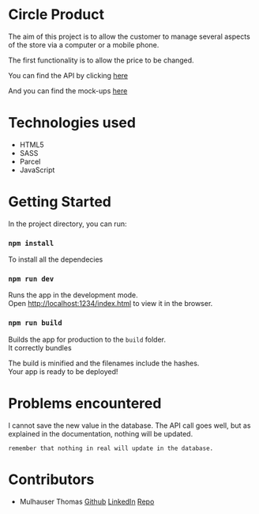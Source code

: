 # Circle Product

The aim of this project is to allow the customer to manage several aspects of the store via a computer or a mobile phone.

The first functionality is to allow the price to be changed.

You can find the API by clicking [here](https://fakestoreapi.com/docs)

And you can find the mock-ups [here](https://xd.adobe.com/view/3e2909d1-79c4-4337-b504-37b1742fcffc-6b7a/grid/)

# Technologies used

- HTML5
- SASS
- Parcel
- JavaScript

# Getting Started

In the project directory, you can run:

### `npm install`

To install all the dependecies

### `npm run dev`

Runs the app in the development mode.<br /> Open
[http://localhost:1234/index.html](http://localhost:1234/index.html) to view it in the browser.

### `npm run build`

Builds the app for production to the `build` folder.<br /> It correctly bundles

The build is minified and the filenames include the hashes.<br /> Your app is
ready to be deployed!

# Problems encountered

I cannot save the new value in the database. The API call goes well, but as explained in the documentation, nothing will be updated.

`remember that nothing in real will update in the database. `

# Contributors

- Mulhauser Thomas [Github](https://github.com/ThomasMlh) [LinkedIn](https://www.linkedin.com/in/thomas-mulhauser/) [Repo](https://github.com/ThomasMlh/goweb-test)
